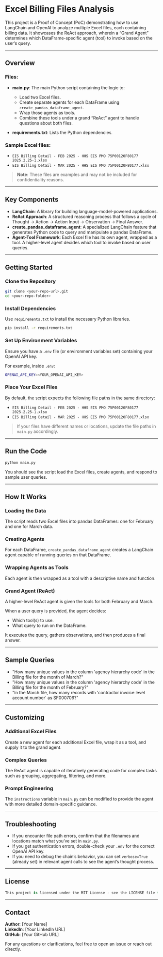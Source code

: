 # Excel Billing Files Analysis

This project is a Proof of Concept (PoC) demonstrating how to use LangChain and OpenAI to analyze multiple Excel files, each containing billing data. It showcases the ReAct approach, wherein a “Grand Agent” determines which DataFrame-specific agent (tool) to invoke based on the user’s query.

---

## Overview

### Files:

- **main.py**: The main Python script containing the logic to:
  - Load two Excel files.
  - Create separate agents for each DataFrame using `create_pandas_dataframe_agent`.
  - Wrap those agents as tools.
  - Combine these tools under a grand “ReAct” agent to handle questions about both files.

- **requirements.txt**: Lists the Python dependencies.

### Sample Excel files:

- `EIS Billing Detail - FEB 2025 - HHS EIS PMO 75P00120F80177 2025.2.25-1.xlsx`
- `EIS Billing Detail - MAR 2025 - HHS EIS PMO 75P00120F80177.xlsx`

> **Note:** These files are examples and may not be included for confidentiality reasons.

---

## Key Components

- **LangChain**: A library for building language-model-powered applications.
- **ReAct Approach**: A structured reasoning process that follows a cycle of Thought → Action → Action Input → Observation → Final Answer.
- **create_pandas_dataframe_agent**: A specialized LangChain feature that generates Python code to query and manipulate a pandas DataFrame.
- **Agent-Tool Framework**: Each Excel file has its own agent, wrapped as a tool. A higher-level agent decides which tool to invoke based on user queries.

---

## Getting Started

### Clone the Repository

```bash
git clone <your-repo-url>.git
cd <your-repo-folder>
```

### Install Dependencies

Use `requirements.txt` to install the necessary Python libraries.

```bash
pip install -r requirements.txt
```

### Set Up Environment Variables

Ensure you have a `.env` file (or environment variables set) containing your OpenAI API key.

For example, inside `.env`:

```bash
OPENAI_API_KEY=<YOUR_OPENAI_API_KEY>
```

### Place Your Excel Files

By default, the script expects the following file paths in the same directory:

- `EIS Billing Detail - FEB 2025 - HHS EIS PMO 75P00120F80177 2025.2.25-1.xlsx`
- `EIS Billing Detail - MAR 2025 - HHS EIS PMO 75P00120F80177.xlsx`

> If your files have different names or locations, update the file paths in `main.py` accordingly.

---

## Run the Code

```bash
python main.py
```

You should see the script load the Excel files, create agents, and respond to sample user queries.

---

## How It Works

### Loading the Data

The script reads two Excel files into pandas DataFrames: one for February and one for March data.

### Creating Agents

For each DataFrame, `create_pandas_dataframe_agent` creates a LangChain agent capable of running queries on that DataFrame.

### Wrapping Agents as Tools

Each agent is then wrapped as a tool with a descriptive name and function.

### Grand Agent (ReAct)

A higher-level ReAct agent is given the tools for both February and March.

When a user query is provided, the agent decides:

- Which tool(s) to use.
- What query to run on the DataFrame.

It executes the query, gathers observations, and then produces a final answer.

---

## Sample Queries

- "How many unique values in the column 'agency hierarchy code' in the Billing file for the month of March?"
- "How many unique values in the column 'agency hierarchy code' in the Billing file for the month of February?"
- "In the March file, how many records with 'contractor invoice level account number' as SF000706?"

---

## Customizing

### Additional Excel Files

Create a new agent for each additional Excel file, wrap it as a tool, and supply it to the grand agent.

### Complex Queries

The ReAct agent is capable of iteratively generating code for complex tasks such as grouping, aggregating, filtering, and more.

### Prompt Engineering

The `instructions` variable in `main.py` can be modified to provide the agent with more detailed domain-specific guidance.

---

## Troubleshooting

- If you encounter file path errors, confirm that the filenames and locations match what you’ve set in `main.py`.
- If you get authentication errors, double-check your `.env` for the correct OpenAI API key.
- If you need to debug the chain’s behavior, you can set `verbose=True` (already set) in relevant agent calls to see the agent’s thought process.

---

## License

```csharp
This project is licensed under the MIT License - see the LICENSE file for details.
```

---

## Contact

**Author**: [Your Name]  
**LinkedIn**: [Your LinkedIn URL]  
**GitHub**: [Your GitHub URL]

For any questions or clarifications, feel free to open an issue or reach out directly.

